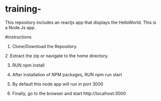 # training-

This repository includes an reactjs app that displays the HelloWorld. This is a Node.Js app. 

#instructions

1. Clone/Download the Repository.

2 .Extract the zip or navigate to the home directory.

3. RUN npm install

4. After installation of NPM packages, RUN npm run start

5. By default this node app will run in port 3000

6. Finally, go to the browser and start http://localhost:3000


